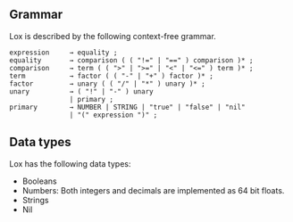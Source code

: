 ## Grammar

Lox is described by the following context-free grammar.
```
expression     → equality ;
equality       → comparison ( ( "!=" | "==" ) comparison )* ;
comparison     → term ( ( ">" | ">=" | "<" | "<=" ) term )* ;
term           → factor ( ( "-" | "+" ) factor )* ;
factor         → unary ( ( "/" | "*" ) unary )* ;
unary          → ( "!" | "-" ) unary
               | primary ;
primary        → NUMBER | STRING | "true" | "false" | "nil"
               | "(" expression ")" ;
```

## Data types

Lox has the following data types:
- Booleans
- Numbers: Both integers and decimals are implemented as 64 bit floats.
- Strings
- Nil
